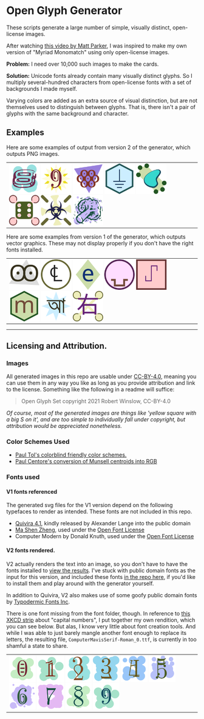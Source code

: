 # Open Glyph Generator
These scripts generate a large number of simple, visually distinct, open-license images.

After watching [this video by Matt Parker](https://www.youtube.com/watch?v=VTDKqW_GLkw), I was inspired to make my own version of "Myriad Monomatch" using only open-license images.


**Problem:** I need over 10,000 such images to make the cards.

**Solution:** Unicode fonts already contain many visually distinct glyphs. So I multiply several-hundred characters from open-license fonts with a set of backgrounds I made myself.

Varying colors are added as an extra source of visual distinction, but are not themselves used to distinguish between glyphs. That is, there isn't a pair of glyphs with the same background and character.



## Examples

Here are some examples of output from version 2 of the generator, which outputs PNG images.

<table><tr><td>
<img src="v2-PythonPIL/output/blob-TDchrome-34.png" width="80">
<img src="v2-PythonPIL/output/star-xkcd-9.png" width="80">
<img src="v2-PythonPIL/output/triangle-quivira-220.png" width="80">
<img src="v2-PythonPIL/output/hex-quivira-505.png" width="80">
<img src="v2-PythonPIL/output/harsh-TDheart-2.png" width="80">
<img src="v2-PythonPIL/output/harsh-quivira-753.png" width="80">
<img src="v2-PythonPIL/output/flour-quivira-920.png" width="80">
<img src="v2-PythonPIL/output/blob-TDcounter-6.png" width="80">
</td></tr></table>


Here are some examples from version 1 of the generator, which outputs vector graphics. These may not display properly if you don't have the right fonts installed. 

<table><tr><td>
<img src="v1-SVGfill/outputvectors/glyph3-127.svg" width="80">
<img src="v1-SVGfill/outputvectors/glyph4-147.svg" width="80">
<img src="v1-SVGfill/outputvectors/glyph5-28.svg" width="80">
<img src="v1-SVGfill/outputvectors/glyph2-400.svg" width="80">
<img src="v1-SVGfill/outputvectors/glyph1-299.svg" width="80">
<img src="v1-SVGfill/outputvectors/glyph6-36.svg" width="80">
<img src="v1-SVGfill/outputvectors/glyph7-99.svg" width="80">
<img src="v1-SVGfill/outputvectors/glyph8-536.svg" width="80">
</td></tr></table>

---

## Licensing and Attribution.


### Images
All generated images in this repo are usable under [CC-BY-4.0](https://creativecommons.org/licenses/by/4.0/), 
meaning you can use them in any way you like as long as you provide attribution and link to the license. 
Something like the following in a readme will suffice:

> Open Glyph Set copyright 2021 Robert Winslow, CC-BY-4.0

_Of course, most of the generated images are things like 'yellow square with a big S on it', and are too simple to individually fall under copyright, but attribution would be appreciated nonetheless._

### Color Schemes Used
- [Paul Tol's colorblind friendly color schemes.](https://personal.sron.nl/~pault/)
- [Paul Centore's conversion of Munsell centroids into RGB](https://www.munsellcolourscienceforpainters.com/ISCCNBS/ISCCNBSSystem.html)

### Fonts used

#### V1 fonts referenced
The generated svg files for the V1 version depend on the following typefaces to render as intended. These fonts are not included in this repo.
- [Quivira 4.1](http://www.quivira-font.com/), kindly released by Alexander Lange into the public domain 
- [Ma Shen Zheng](https://fonts.google.com/specimen/Ma+Shan+Zheng#glyphs), used under the [Open Font License](https://scripts.sil.org/cms/scripts/page.php?site_id=nrsi&id=OFL)
- Computer Modern by Donald Knuth, used under the [Open Font License](https://scripts.sil.org/cms/scripts/page.php?site_id=nrsi&id=OFL)

#### V2 fonts rendered.
V2 actually renders the text into an image, so you don't have to have the fonts installed to [view the results](v2-PythonPIL/output/). 
I've stuck with public domain fonts as the input for this version, and included these fonts [in the repo here](v2-PythonPIL/fonts/), if you'd like to install them and play around with the generator yourself. 

In addition to Quivira, V2 also makes use of some goofy public domain fonts by [Typodermic Fonts Inc](https://typodermicfonts.com/public-domain/).

There is one font missing from the font folder, though. In reference to [this XKCD strip](https://xkcd.com/2206/) about "capital numbers", I put together my own rendition, which you can see below. But alas, I know very little about font creation tools. And while I was able to just barely mangle another font enough to replace its letters, the resulting file, `ComputerMavisSerif-Roman_0.ttf`, is currently in too shamful a state to share.

<table><tr><td>
<img src="v2-PythonPIL/output/blob-xkcd-0.png" width="70">
<img src="v2-PythonPIL/output/blob-xkcd-1.png" width="70">
<img src="v2-PythonPIL/output/blob-xkcd-2.png" width="70">
<img src="v2-PythonPIL/output/blob-xkcd-3.png" width="70">
<img src="v2-PythonPIL/output/blob-xkcd-4.png" width="70">
<img src="v2-PythonPIL/output/blob-xkcd-5.png" width="70">
<img src="v2-PythonPIL/output/blob-xkcd-6.png" width="70">
<img src="v2-PythonPIL/output/blob-xkcd-7.png" width="70">
<img src="v2-PythonPIL/output/blob-xkcd-8.png" width="70">
<img src="v2-PythonPIL/output/blob-xkcd-9.png" width="70">
</td></tr></table>



